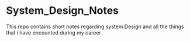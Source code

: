 # System_Design_Notes

This repo contains short notes regarding system Design and all the things that i have encounted during my career
